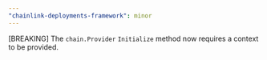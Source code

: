```yaml
---
"chainlink-deployments-framework": minor
---
```


[BREAKING] The `chain.Provider` `Initialize` method now requires a context to be provided.
